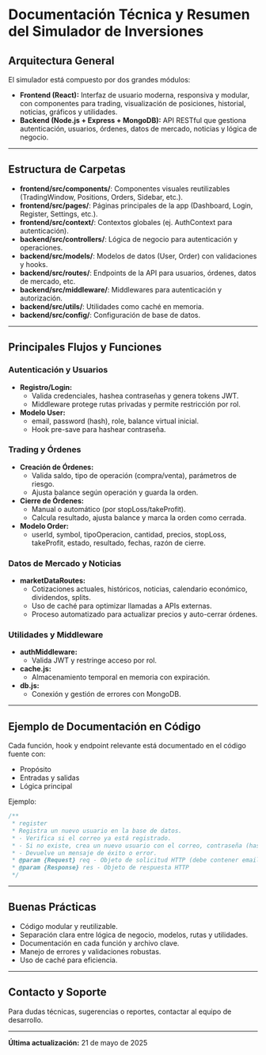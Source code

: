 # Documentación Técnica y Resumen del Simulador de Inversiones

## Arquitectura General

El simulador está compuesto por dos grandes módulos:
- **Frontend (React):** Interfaz de usuario moderna, responsiva y modular, con componentes para trading, visualización de posiciones, historial, noticias, gráficos y utilidades.
- **Backend (Node.js + Express + MongoDB):** API RESTful que gestiona autenticación, usuarios, órdenes, datos de mercado, noticias y lógica de negocio.

---

## Estructura de Carpetas

- **frontend/src/components/**: Componentes visuales reutilizables (TradingWindow, Positions, Orders, Sidebar, etc.).
- **frontend/src/pages/**: Páginas principales de la app (Dashboard, Login, Register, Settings, etc.).
- **frontend/src/context/**: Contextos globales (ej. AuthContext para autenticación).
- **backend/src/controllers/**: Lógica de negocio para autenticación y operaciones.
- **backend/src/models/**: Modelos de datos (User, Order) con validaciones y hooks.
- **backend/src/routes/**: Endpoints de la API para usuarios, órdenes, datos de mercado, etc.
- **backend/src/middleware/**: Middlewares para autenticación y autorización.
- **backend/src/utils/**: Utilidades como caché en memoria.
- **backend/src/config/**: Configuración de base de datos.

---

## Principales Flujos y Funciones

### Autenticación y Usuarios
- **Registro/Login:**
  - Valida credenciales, hashea contraseñas y genera tokens JWT.
  - Middleware protege rutas privadas y permite restricción por rol.
- **Modelo User:**
  - email, password (hash), role, balance virtual inicial.
  - Hook pre-save para hashear contraseña.

### Trading y Órdenes
- **Creación de Órdenes:**
  - Valida saldo, tipo de operación (compra/venta), parámetros de riesgo.
  - Ajusta balance según operación y guarda la orden.
- **Cierre de Órdenes:**
  - Manual o automático (por stopLoss/takeProfit).
  - Calcula resultado, ajusta balance y marca la orden como cerrada.
- **Modelo Order:**
  - userId, symbol, tipoOperacion, cantidad, precios, stopLoss, takeProfit, estado, resultado, fechas, razón de cierre.

### Datos de Mercado y Noticias
- **marketDataRoutes:**
  - Cotizaciones actuales, históricos, noticias, calendario económico, dividendos, splits.
  - Uso de caché para optimizar llamadas a APIs externas.
  - Proceso automatizado para actualizar precios y auto-cerrar órdenes.

### Utilidades y Middleware
- **authMiddleware:**
  - Valida JWT y restringe acceso por rol.
- **cache.js:**
  - Almacenamiento temporal en memoria con expiración.
- **db.js:**
  - Conexión y gestión de errores con MongoDB.

---

## Ejemplo de Documentación en Código

Cada función, hook y endpoint relevante está documentado en el código fuente con:
- Propósito
- Entradas y salidas
- Lógica principal

Ejemplo:
```js
/**
 * register
 * Registra un nuevo usuario en la base de datos.
 * - Verifica si el correo ya está registrado.
 * - Si no existe, crea un nuevo usuario con el correo, contraseña (hasheada) y rol.
 * - Devuelve un mensaje de éxito o error.
 * @param {Request} req - Objeto de solicitud HTTP (debe contener email, password y opcionalmente role)
 * @param {Response} res - Objeto de respuesta HTTP
 */
```

---

## Buenas Prácticas
- Código modular y reutilizable.
- Separación clara entre lógica de negocio, modelos, rutas y utilidades.
- Documentación en cada función y archivo clave.
- Manejo de errores y validaciones robustas.
- Uso de caché para eficiencia.

---

## Contacto y Soporte
Para dudas técnicas, sugerencias o reportes, contactar al equipo de desarrollo.

---

**Última actualización:** 21 de mayo de 2025